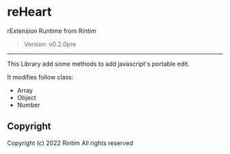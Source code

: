 # reHeart

rExtension Runtime from Rintim

> Version: v0.2.0pre

---

This Library add some methods to add javascript's portable edit.

It modifies follow class:
- Array
- Object
- Number

## Copyright

Copyright (c) 2022 Rintim All rights reserved